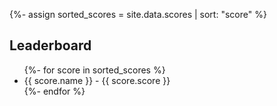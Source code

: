 {%- assign sorted_scores = site.data.scores | sort: "score" %}

<h2>Leaderboard</h2>
<ul>
  {%- for score in sorted_scores %}
    <li>{{ score.name }} - {{ score.score }}</li>
  {%- endfor %}
</ul>

